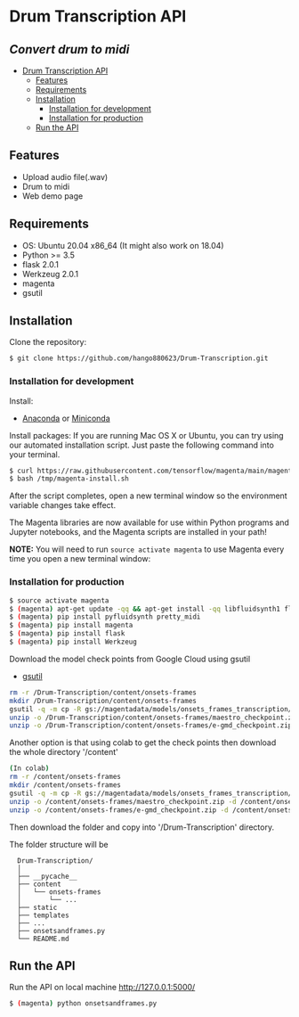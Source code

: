 # Drum Transcription API
## _Convert drum to midi_

- [Drum Transcription API](#drum-transcription-api)
  - [Features](#features)
  - [Requirements](#requirements)
  - [Installation](#installation)
    - [Installation for development](#installation-for-development)
    - [Installation for production](#installation-for-production)
  - [Run the API](#run-the-api)

## Features

- Upload audio file(.wav)
- Drum to midi
- Web demo page

## Requirements

- OS: Ubuntu 20.04 x86_64 (It might also work on 18.04)
- Python >= 3.5
- flask 2.0.1
- Werkzeug 2.0.1
- magenta
- gsutil

## Installation

Clone the repository:

```bash
$ git clone https://github.com/hango880623/Drum-Transcription.git
```

### Installation for development

Install:

- [Anaconda](https://docs.anaconda.com/anaconda/install/linux/) or [Miniconda](https://docs.conda.io/en/latest/miniconda.html#linux-installers)

Install packages:
If you are running Mac OS X or Ubuntu, you can try using our automated installation script. Just paste the following command into your terminal.

```bash
$ curl https://raw.githubusercontent.com/tensorflow/magenta/main/magenta/tools/magenta-install.sh > /tmp/magenta-install.sh
$ bash /tmp/magenta-install.sh
```
After the script completes, open a new terminal window so the environment variable changes take effect.

The Magenta libraries are now available for use within Python programs and Jupyter notebooks, and the Magenta scripts are installed in your path!

**NOTE:** You will need to run `source activate magenta` to use Magenta every time you open a new terminal window:
### Installation for production
```bash
$ source activate magenta
$ (magenta) apt-get update -qq && apt-get install -qq libfluidsynth1 fluid-soundfont-gm build-essential libasound2-dev libjack-dev ffmpeg sox 
$ (magenta) pip install pyfluidsynth pretty_midi
$ (magenta) pip install magenta
$ (magenta) pip install flask
$ (magenta) pip install Werkzeug
```

Download the model check points from Google Cloud using gsutil
- [gsutil](https://cloud.google.com/storage/docs/gsutil_install)
```bash
rm -r /Drum-Transcription/content/onsets-frames
mkdir /Drum-Transcription/content/onsets-frames
gsutil -q -m cp -R gs://magentadata/models/onsets_frames_transcription/*checkpoint*.zip /Drum-Transcription/content/onsets-frames/
unzip -o /Drum-Transcription/content/onsets-frames/maestro_checkpoint.zip -d /Drum-Transcription/content/onsets-frames/maestro
unzip -o /Drum-Transcription/content/onsets-frames/e-gmd_checkpoint.zip -d /Drum-Transcription/content/onsets-frames/e-gmd
```
Another option is that using colab to get the check points then download the whole directory '/content'
```bash
(In colab)
rm -r /content/onsets-frames
mkdir /content/onsets-frames
gsutil -q -m cp -R gs://magentadata/models/onsets_frames_transcription/*checkpoint*.zip /content/onsets-frames/
unzip -o /content/onsets-frames/maestro_checkpoint.zip -d /content/onsets-frames/maestro
unzip -o /content/onsets-frames/e-gmd_checkpoint.zip -d /content/onsets-frames/e-gmd
```
Then download the folder and copy into '/Drum-Transcription' directory.

The folder structure will be
```
  Drum-Transcription/
  │
  ├── __pycache__
  ├── content
  │   └── onsets-frames
  │       └── ...
  ├── static
  ├── templates
  ├── ...
  ├── onsetsandframes.py
  └── README.md
  ```
## Run the API
Run the API on local machine http://127.0.0.1:5000/
```bash
$ (magenta) python onsetsandframes.py
```
